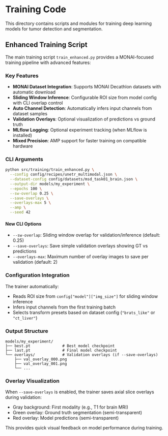# Training Code

This directory contains scripts and modules for training deep learning models for tumor detection and segmentation.

## Enhanced Training Script

The main training script `train_enhanced.py` provides a MONAI-focused training pipeline with advanced features:

### Key Features

- **MONAI Dataset Integration**: Supports MONAI Decathlon datasets with automatic download
- **Sliding Window Inference**: Configurable ROI size from model config with CLI overlap control
- **Auto Channel Detection**: Automatically infers input channels from dataset samples
- **Validation Overlays**: Optional visualization of predictions vs ground truth
- **MLflow Logging**: Optional experiment tracking (when MLflow is installed)
- **Mixed Precision**: AMP support for faster training on compatible hardware

### CLI Arguments

```bash
python src/training/train_enhanced.py \
  --config config/recipes/unetr_multimodal.json \
  --dataset-config config/datasets/msd_task01_brain.json \
  --output-dir models/my_experiment \
  --epochs 100 \
  --sw-overlap 0.25 \
  --save-overlays \
  --overlays-max 5 \
  --amp \
  --seed 42
```

#### New CLI Options

- `--sw-overlap`: Sliding window overlap for validation/inference (default: 0.25)
- `--save-overlays`: Save simple validation overlays showing GT vs predictions
- `--overlays-max`: Maximum number of overlay images to save per validation (default: 2)

### Configuration Integration

The trainer automatically:

- Reads ROI size from `config["model"]["img_size"]` for sliding window inference
- Infers input channels from the first training batch
- Selects transform presets based on dataset config (`"brats_like"` or `"ct_liver"`)

### Output Structure

```text
models/my_experiment/
├── best.pt              # Best model checkpoint
├── last.pt              # Final model checkpoint
└── overlays/            # Validation overlays (if --save-overlays)
    ├── val_overlay_000.png
    ├── val_overlay_001.png
    └── ...
```

### Overlay Visualization

When `--save-overlays` is enabled, the trainer saves axial slice overlays during validation:

- Gray background: First modality (e.g., T1 for brain MRI)
- Green overlay: Ground truth segmentation (semi-transparent)
- Red overlay: Model predictions (semi-transparent)

This provides quick visual feedback on model performance during training.

